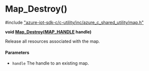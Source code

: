 # Map_Destroy()

\#include ["azure-iot-sdk-c/c-utility/inc/azure_c_shared_utility/map.h"](../iot-c-ref-map-h.md)  

**void [Map_Destroy](#map_8h_1a5a39e57aff544ff7880294b32233366b)([MAP_HANDLE](#map_8h_1aaa6ea96fbf2e858b6b2cfe4c7fe31a46) handle)**

Release all resources associated with the map.

#### Parameters
* `handle` The handle to an existing map.

